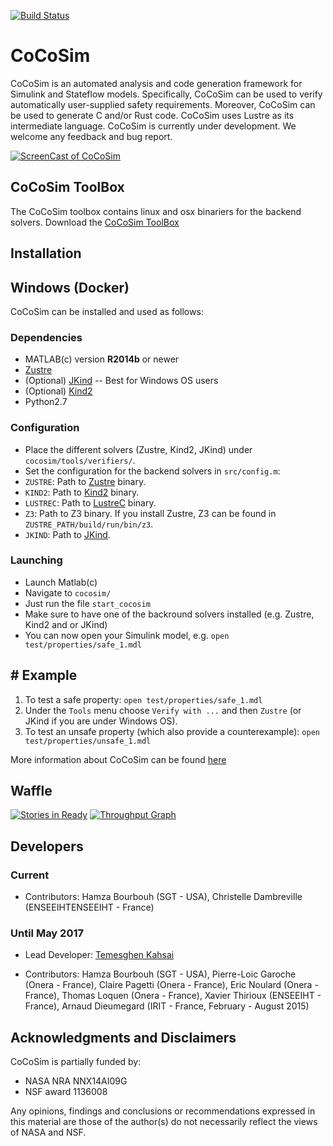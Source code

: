 [![Build Status](https://travis-ci.org/coco-team/cocoSim.svg?branch=master)](https://travis-ci.org/coco-team/cocoSim)

# CoCoSim

CoCoSim is an automated analysis and code generation framework for
Simulink and Stateflow models. Specifically, CoCoSim can be used to
verify automatically user-supplied safety requirements. Moreover,
CoCoSim can be used to generate C and/or Rust code. CoCoSim uses
Lustre as its intermediate language. CoCoSim is currently under
development. We welcome any feedback and bug report.

[![ScreenCast of CoCoSim](http://i.imgur.com/itLte0X.png)](https://youtu.be/dcs8GOeFI9c)

## CoCoSim ToolBox

The CoCoSim toolbox contains linux and osx binariers for the backend solvers.
Download the [CoCoSim ToolBox](https://github.com/coco-team/cocoSim/releases)



## Installation

## Windows (Docker)


CoCoSim can be installed and used as follows:

### Dependencies

* MATLAB(c) version **R2014b** or newer
* [Zustre](https://github.com/lememta/zustre)
* (Optional) [JKind](https://github.com/agacek/jkind) -- Best for Windows OS users
* (Optional) [Kind2](http://kind2-mc.github.io/kind2/)
* Python2.7

### Configuration

* Place the different solvers (Zustre, Kind2, JKind) under ```cocosim/tools/verifiers/```.
* Set the configuration for the backend solvers in `src/config.m`:
 * `ZUSTRE`: Path to [Zustre](https://github.com/coco-team/zustre) binary.
 * `KIND2`: Path to [Kind2](https://github.com/kind2-mc/kind2) binary.
 * `LUSTREC`: Path to [LustreC](https://github.com/coco-team/lustrec) binary.
 * `Z3`: Path to Z3 binary. If you install Zustre, Z3 can be found in `ZUSTRE_PATH/build/run/bin/z3`.
 * `JKIND`: Path to [JKind](https://github.com/agacek/jkind).


### Launching

+ Launch Matlab(c)
+ Navigate to `cocosim/`
+ Just run the file ```start_cocosim```
+ Make sure to have one of the backround solvers installed (e.g. Zustre, Kind2 and or JKind)
+ You can now open your Simulink model, e.g. ```open test/properties/safe_1.mdl```

## # Example

1. To test a safe property: `open test/properties/safe_1.mdl`
2. Under the `Tools` menu choose `Verify with ...` and then `Zustre` (or JKind if you are under Windows OS).
3. To test an unsafe property (which also provide a counterexample):
   `open test/properties/unsafe_1.mdl`

More information about CoCoSim can be found [here](https://github.com/coco-team/cocoSim/wiki/CoCoSim)

## Waffle
[![Stories in Ready](https://badge.waffle.io/coco-team/cocoSim.png?label=ready&title=Ready)](https://waffle.io/coco-team/cocoSim)
[![Throughput Graph](https://graphs.waffle.io/coco-team/cocoSim/throughput.svg)](https://waffle.io/coco-team/cocoSim/metrics/throughput)

## Developers

### Current

* Contributors: Hamza Bourbouh (SGT - USA), Christelle Dambreville (ENSEEIHTENSEEIHT - France)

### Until May 2017

* Lead Developer: [Temesghen Kahsai](http://www.lememta.info/)

* Contributors: Hamza Bourbouh (SGT - USA), Pierre-Loic
  Garoche (Onera - France), Claire Pagetti (Onera - France), Eric
  Noulard (Onera - France), Thomas Loquen (Onera - France), Xavier
  Thirioux (ENSEEIHT - France), Arnaud Dieumegard (IRIT - France, February - August 2015)


## Acknowledgments and Disclaimers

CoCoSim is partially funded by:

   * NASA NRA NNX14AI09G
   * NSF award 1136008

Any opinions, findings and conclusions or recommendations expressed in
this material are those of the author(s) do not necessarily
reflect the views of NASA and NSF.
